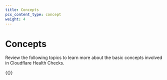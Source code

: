 ```yaml
---
title: Concepts
pcx_content_type: concept
weight: 4
---
```


# Concepts

Review the following topics to learn more about the basic concepts involved in Cloudflare Health Checks.

{{<directory-listing>}}
